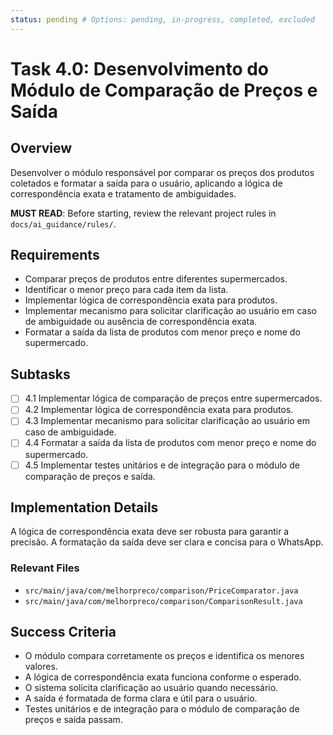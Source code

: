 ```yaml
---
status: pending # Options: pending, in-progress, completed, excluded
---
```


# Task 4.0: Desenvolvimento do Módulo de Comparação de Preços e Saída

## Overview

Desenvolver o módulo responsável por comparar os preços dos produtos coletados e formatar a saída para o usuário, aplicando a lógica de correspondência exata e tratamento de ambiguidades.

**MUST READ**: Before starting, review the relevant project rules in `docs/ai_guidance/rules/`.

## Requirements

- Comparar preços de produtos entre diferentes supermercados.
- Identificar o menor preço para cada item da lista.
- Implementar lógica de correspondência exata para produtos.
- Implementar mecanismo para solicitar clarificação ao usuário em caso de ambiguidade ou ausência de correspondência exata.
- Formatar a saída da lista de produtos com menor preço e nome do supermercado.

## Subtasks

- [ ] 4.1 Implementar lógica de comparação de preços entre supermercados.
- [ ] 4.2 Implementar lógica de correspondência exata para produtos.
- [ ] 4.3 Implementar mecanismo para solicitar clarificação ao usuário em caso de ambiguidade.
- [ ] 4.4 Formatar a saída da lista de produtos com menor preço e nome do supermercado.
- [ ] 4.5 Implementar testes unitários e de integração para o módulo de comparação de preços e saída.

## Implementation Details

A lógica de correspondência exata deve ser robusta para garantir a precisão.
A formatação da saída deve ser clara e concisa para o WhatsApp.

### Relevant Files

- `src/main/java/com/melhorpreco/comparison/PriceComparator.java`
- `src/main/java/com/melhorpreco/comparison/ComparisonResult.java`

## Success Criteria

- O módulo compara corretamente os preços e identifica os menores valores.
- A lógica de correspondência exata funciona conforme o esperado.
- O sistema solicita clarificação ao usuário quando necessário.
- A saída é formatada de forma clara e útil para o usuário.
- Testes unitários e de integração para o módulo de comparação de preços e saída passam.
